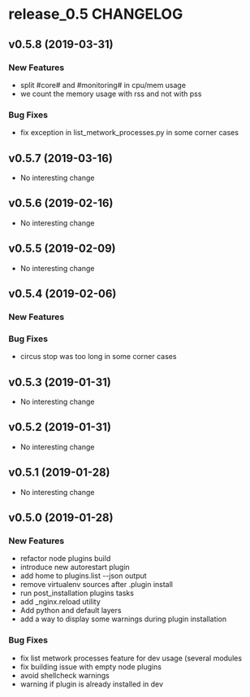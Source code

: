 # release_0.5 CHANGELOG



## v0.5.8 (2019-03-31)

### New Features
- split #core# and #monitoring# in cpu/mem usage
- we count the memory usage with rss and not with pss


### Bug Fixes
- fix exception in list_metwork_processes.py in some corner cases





## v0.5.7 (2019-03-16)

- No interesting change


## v0.5.6 (2019-02-16)

- No interesting change


## v0.5.5 (2019-02-09)

- No interesting change


## v0.5.4 (2019-02-06)

### New Features


### Bug Fixes
- circus stop was too long in some corner cases





## v0.5.3 (2019-01-31)

- No interesting change


## v0.5.2 (2019-01-31)

- No interesting change


## v0.5.1 (2019-01-28)

- No interesting change


## v0.5.0 (2019-01-28)

### New Features
- refactor node plugins build
- introduce new autorestart plugin
- add home to plugins.list --json output
- remove virtualenv sources after .plugin install
- run post_installation plugins tasks
- add _nginx.reload utility
- Add python and default layers
- add a way to display some warnings during plugin installation


### Bug Fixes
- fix list metwork processes feature for dev usage (several modules
- fix building issue with empty node plugins
- avoid shellcheck warnings
- warning if plugin is already installed in dev





